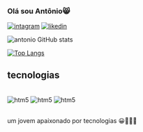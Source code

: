 ### Olá sou Antônio😸


[![intagram](https://img.shields.io/badge/Instagram-E4405F?style=for-the-badge&logo=instagram&logoColor=white)](https://www.intagram)
[![likedin](https://img.shields.io/badge/LinkedIn-0077B5?style=for-the-badge&logo=linkedin&logoColor=white)](https://www.intagram)


![antonio GitHub stats](https://github-readme-stats.vercel.app/api?username=Anjsvf&show_icons=true&theme=radical)

[![Top Langs](https://github-readme-stats.vercel.app/api/top-langs/?username=Anjsvf)](https://github.com/Anjsvf/github-readme-stats)


## tecnologias

<div style="display: inline_block"><br>
<img align="center" alt="htm5" src="https://img.shields.io/badge/HTML5-E34F26?style=for-the-badge&logo=html5&logoColor=white"/>

<img align="center" alt="htm5" src="https://img.shields.io/badge/CSS3-1572B6?style=for-the-badge&logo=css3&logoColor=white"/>

<img align="center" alt="htm5" src="https://img.shields.io/badge/JavaScript-F7DF1E?style=for-the-badge&logo=javascript&logoColor=black"/>
</div>
</br>


um  jovem apaixonado por tecnologias  😀💓💓💓
